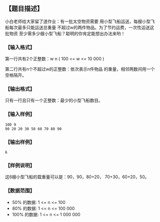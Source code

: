 ## 【题目描述】

小白老师给大家留了道作业：有一批太空物资需要
用小型飞船运送，每艘小型飞船每次最多只能运送总重量
不超过w的两件物品。为了节约运费，一次性运送这批物资
至少需多少艘小型飞船？聪明的你肯定能想出办法来哟！

### 【输入格式】

第一行共有2个正整数：w n ( 100 <= w <= 10 000 )

第二行共有n个不超过w的正整数：依次表示n件物品
的重量，相邻两数间用一个空格隔开。

### 【输出格式】
只有一行且只有一个正整数：最少的小型飞船数目。

### 【输入样例】

```plaintext
100 9
90 20 20 30 50 60 70 80 90
```
### 【输出样例】

```plaintext
6
```

### 【样例说明】 

这6艘小型飞船的载重量可以是：90，90，80+20，
70+30，60+20，50。

### 【数据范围】 

- 50% 的数据:  1 <= n <= 100 
- 80% 的数据:  1 <= n <= 100 000
- 100% 的数据:  1 <= n <= 1 000 000


